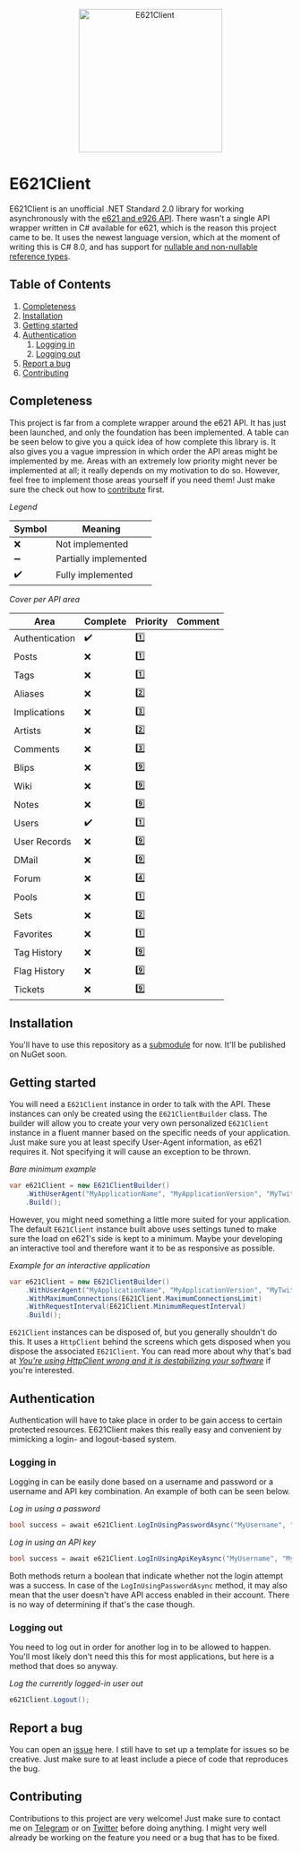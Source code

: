 <p align="center">
    <img src="https://i.imgur.com/BNkDfMV.png" alt="E621Client" width="256"/>
</p>

# E621Client

E621Client is an unofficial .NET Standard 2.0 library for working asynchronously with the [e621 and e926 API](https://e621.net/help/show/api). There wasn't a single API wrapper written in C# available for e621, which is the reason this project came to be. It uses the newest language version, which at the moment of writing this is C# 8.0, and has support for [nullable and non-nullable reference types](https://docs.microsoft.com/en-us/dotnet/csharp/nullable-references).

## Table of Contents

1. [Completeness](#completeness)
2. [Installation](#installation)
3. [Getting started](#getting-started)
4. [Authentication](#authentication)
   1. [Logging in](#logging-in)
   2. [Logging out](#logging-out)
5. [Report a bug](#report-a-bug)
6. [Contributing](#contributing)

## Completeness

This project is far from a complete wrapper around the e621 API. It has just been launched, and only the foundation has been implemented. A table can be seen below to give you a quick idea of how complete this library is. It also gives you a vague impression in which order the API areas might be implemented by me. Areas with an extremely low priority might never be implemented at all; it really depends on my motivation to do so. However, feel free to implement those areas yourself if you need them! Just make sure the check out how to [contribute](#contributing) first.

_Legend_

| Symbol             | Meaning               |
| ------------------ | --------------------- |
| :x:                | Not implemented       |
| :heavy_minus_sign: | Partially implemented |
| :heavy_check_mark: | Fully implemented     |

_Cover per API area_

| Area           | Complete           | Priority | Comment |
| -------------- | ------------------ | -------- | ------- |
| Authentication | :heavy_check_mark: | :one:    |         |
| Posts          | :x:                | :one:    |         |
| Tags           | :x:                | :one:    |         |
| Aliases        | :x:                | :two:    |         |
| Implications   | :x:                | :three:  |         |
| Artists        | :x:                | :two:    |         |
| Comments       | :x:                | :three:  |         |
| Blips          | :x:                | :nine:   |         |
| Wiki           | :x:                | :nine:   |         |
| Notes          | :x:                | :nine:   |         |
| Users          | :heavy_check_mark: | :one:    |         |
| User Records   | :x:                | :nine:   |         |
| DMail          | :x:                | :nine:   |         |
| Forum          | :x:                | :four:   |         |
| Pools          | :x:                | :one:    |         |
| Sets           | :x:                | :two:    |         |
| Favorites      | :x:                | :one:    |         |
| Tag History    | :x:                | :nine:   |         |
| Flag History   | :x:                | :nine:   |         |
| Tickets        | :x:                | :nine:   |         |

## Installation

You'll have to use this repository as a [submodule](https://git-scm.com/book/en/v2/Git-Tools-Submodules) for now. It'll be published on NuGet soon.

## Getting started

You will need a `E621Client` instance in order to talk with the API. These instances can only be created using the `E621ClientBuilder` class. The builder will allow you to create your very own personalized `E621Client` instance in a fluent manner based on the specific needs of your application. Just make sure you at least specify User-Agent information, as e621 requires it. Not specifying it will cause an exception to be thrown.

_Bare minimum example_

```csharp
var e621Client = new E621ClientBuilder()
    .WithUserAgent("MyApplicationName", "MyApplicationVersion", "MyTwitterUsername", "Twitter")
    .Build();
```

However, you might need something a little more suited for your application. The default `E621Client` instance built above uses settings tuned to make sure the load on e621's side is kept to a minimum. Maybe your developing an interactive tool and therefore want it to be as responsive as possible.

_Example for an interactive application_

```csharp
var e621Client = new E621ClientBuilder()
    .WithUserAgent("MyApplicationName", "MyApplicationVersion", "MyTwitterUsername", "Twitter")
    .WithMaximumConnections(E621Client.MaximumConnectionsLimit)
    .WithRequestInterval(E621Client.MinimumRequestInterval)
    .Build();
```

`E621Client` instances can be disposed of, but you generally shouldn't do this. It uses a `HttpClient` behind the screens which gets disposed when you dispose the associated `E621Client`. You can read more about why that's bad at _[You're using HttpClient wrong and it is destabilizing your software](https://aspnetmonsters.com/2016/08/2016-08-27-httpclientwrong/)_ if you're interested.

## Authentication

Authentication will have to take place in order to be gain access to certain protected resources. E621Client makes this really easy and convenient by mimicking a login- and logout-based system.

### Logging in

Logging in can be easily done based on a username and password or a username and API key combination. An example of both can be seen below.

_Log in using a password_

```csharp
bool success = await e621Client.LogInUsingPasswordAsync("MyUsername", "MyPassword");
```

_Log in using an API key_

```csharp
bool success = await e621Client.LogInUsingApiKeyAsync("MyUsername", "MyApiKey");
```

Both methods return a boolean that indicate whether not the login attempt was a success. In case of the `LogInUsingPasswordAsync` method, it may also mean that the user doesn't have API access enabled in their account. There is no way of determining if that's the case though.

### Logging out

You need to log out in order for another log in to be allowed to happen. You'll most likely don't need this this for most applications, but here is a method that does so anyway.

_Log the currently logged-in user out_

```csharp
e621Client.Logout();
```

## Report a bug

You can open an [issue](https://github.com/NoppesTheFolf/E621Client/issues) here. I still have to set up a template for issues so be creative. Just make sure to at least include a piece of code that reproduces the bug.

## Contributing

Contributions to this project are very welcome! Just make sure to contact me on [Telegram](https://t.me/NoppesTheFolf) or on [Twitter](https://twitter.com/NoppesTheFolf) before doing anything. I might very well already be working on the feature you need or a bug that has to be fixed.
